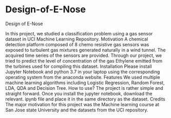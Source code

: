 # Design-of-E-Nose
Design of E-Nose

In this project, we studied a classification problem using a gas sensor dataset in UCI Machine Learning Repository. 
Motivation
A chemical detection platform composed of 8 chemo resistive gas sensors was exposed to turbulent gas mixtures generated naturally in a wind tunnel. The acquired time series of the sensors are provided. Through our project, we tried to predict the level of concentration of the gas Ethylene emitted from the turbines used for compiling this dataset.
Installation
Please install Jupyter Notebook and python 3.7 in your laptop using the corresponding operating system from the anaconda website. 
Features
We used multiple machine learning algorithms including Logistic Regression, Random Forest, LDA, QDA and Decision Tree. 
How to use?
The project is rather simple and straight forward. Once you install the jupyter notebook, download the relevant. ipynb file and place it in the same directory as the dataset. 
Credits
The major motivation for this project was the Machine learning course at San Jose state University and the datasets from the UCI repository. 


